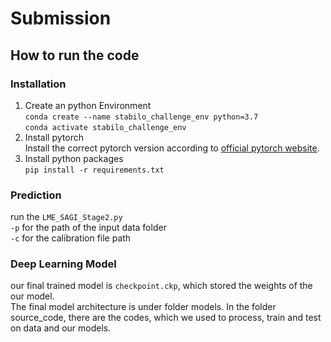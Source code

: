 # Submission 
## How to run the code

### Installation
1. Create an python Environment \
`conda create --name stabilo_challenge_env python=3.7`\
`conda activate stabilo_challenge_env`
2. Install pytorch \
Install the correct pytorch version according to [official pytorch website](pytorch.org).
3. Install python packages \
`pip install -r requirements.txt`

### Prediction 
run the `LME_SAGI_Stage2.py`\
`-p` for the path of the input data folder\
`-c` for the calibration file path 

### Deep Learning Model
our final trained model is `checkpoint.ckp`, which stored the weights of the our model. \
The final model architecture is under folder models. 
In the folder source_code, there are the codes, which we used to process, train and test on data and our models.
